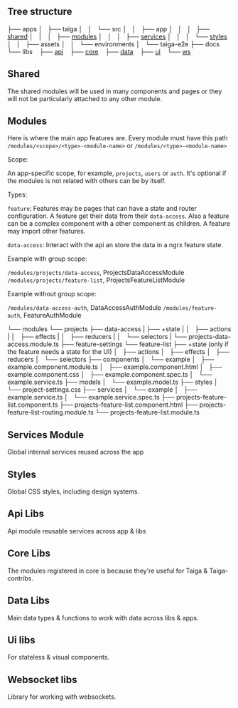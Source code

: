 
## Tree structure

├── apps
│   ├── taiga
│   │   └── src
│   │       ├── app
│   │       │   ├── [shared](#shared)
│   │       │   ├── [modules](#modules)
│   │       │   ├── [services](#services-module)
│   │       │   └── [styles](#styles)
│   │       ├── assets
│   │       └── environments
│   └── taiga-e2e
├── docs
└── libs
    ├── [api](#api-libs)
    ├── [core](#core-libs)
    ├── [data](#data-libs)
    ├── [ui](#ui-libs)
    └── [ws](#websocket-libs)

## Shared

The shared modules will be used in many components and pages or they will not be particularly attached to any other module.

## Modules

Here is where the main app features are. Every module must have this path `/modules/<scope>/<type>-<module-name>` or `/modules/<type>-<module-name>`

Scope:

An app-specific scope, for example, `projects`, `users` or `auth`. It's optional if the modules is not related with others can be by itself.

Types:

`feature`: Features may be pages that can have a state and router configuration. A feature get their data from their `data-access`. Also a feature can be a complex component with a other component as children. A feature may import other features.

`data-access`: Interact with the api an store the data in a ngrx feature state.

Example with group scope:

`/modules/projects/data-access`, ProjectsDataAccessModule
`/modules/projects/feature-list`, ProjectsFeatureListModule

Example without group scope:

`/modules/data-access-auth`, DataAccessAuthModule
`/modules/feature-auth`, FeatureAuthModule


└── modules
    └── projects
        ├── data-access
        |   ├── +state
        |   │   ├── actions
        |   │   ├── effects
        |   │   ├── reducers
        |   │   └── selectors
        |   └── projects-data-access.module.ts
        ├── feature-settings
        └── feature-list
            ├── +state (only if the feature needs a state for the UI)
            │   ├── actions
            │   ├── effects
            │   ├── reducers
            │   └── selectors
            ├── components
            │   └── example
            │       ├── example.component.module.ts
            │       ├── example.component.html
            │       ├── example.component.css
            │       ├── example.component.spec.ts
            │       └── example.service.ts
            ├── models
            │   └── example.model.ts
            ├── styles
            │   └── project-settings.css
            ├── services
            │   └── example
            │       ├── example.service.ts
            │       └── example.service.spec.ts
            ├── projects-feature-list.component.ts
            ├── projects-feature-list.component.html
            ├── projects-feature-list-routing.module.ts
            └── projects-feature-list.module.ts

 ## Services Module

Global internal services reused across the app

## Styles

Global CSS styles, including design systems.

## Api Libs

Api module reusable services across app & libs

## Core Libs

The modules registered in core is because they're useful for Taiga & Taiga-contribs.

## Data Libs

Main data types & functions to work with data across libs & apps.

## Ui libs

For stateless & visual components.

## Websocket libs

Library for working with websockets.
